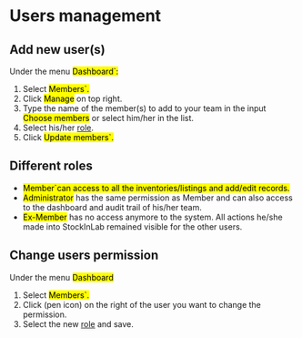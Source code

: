 # Users management

## Add new user(s)
Under the menu <mark>Dashboard`:
1. Select <mark>Members`.
2. Click <mark>Manage</mark> on top right.
3. Type the name of the member(s) to add to your team in the input <mark>Choose members</mark> or select him/her in the list.
4. Select his/her [role](/laboratory-information-management-system/dashboard-users-management.html#different-roles).
5. Click <mark>Update members`.

## Different roles
* <mark>Member`can access to all the inventories/listings and add/edit records.
* <mark>Administrator</mark> has the same permission as Member and can also access to the dashboard and audit trail of his/her team.
* <mark>Ex-Member</mark> has no access anymore to the system. All actions he/she made into StockInLab remained visible for the other users.

## Change users permission
Under the menu <mark>Dashboard</mark> 
1. Select <mark>Members`. 
2. Click (pen icon) on the right of the user you want to change the permission.
3. Select the new [role](/laboratory-information-management-system/dashboard-users-management.html#different-roles) and save.
